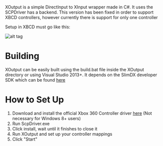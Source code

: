 XOutput is a simple DirectInput to XInput wrapper made in C#. It uses the SCPDriver has a backend.
This version has been fixed in order to support XBCD controllers, however currently there is support for only one controller

Setup in XBCD must go like this:

![alt tag](https://raw.githubusercontent.com/joao678/XOutput/master/Capturar.PNG)

# Building

XOutput can be easily built using the build.bat file inside the XOutput directory or using Visual Studio 2013+. It depends on the SlimDX developer SDK which can be found [here](http://slimdx.org/)

# How to Set Up

1. Download and install the official Xbox 360 Controller driver [here](http://www.microsoft.com/hardware/en-us/d/xbox-360-controller-for-windows) (Not necessary for Windows 8+ users)
2. Run ScpDriver.exe
3. Click install, wait until it finishes to close it
4. Run XOutput and set up your controller mappings
5. Click "Start"
